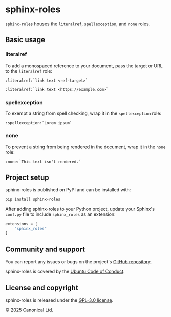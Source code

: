 # sphinx-roles

`sphinx-roles` houses the `literalref`, `spellexception`, and `none` roles.

## Basic usage

### literalref

To add a monospaced reference to your document, pass the target or URL to the
`literalref` role:

```
:literalref:`link text <ref-target>`

:literalref:`link text <https://example.com>`
```

### spellexception

To exempt a string from spell checking, wrap it in the `spellexception` role:

```
:spellexception:`Lorem ipsum`
```

### none

To prevent a string from being rendered in the document, wrap it in the `none` role:

```
:none:`This text isn't rendered.`
```

## Project setup

sphinx-roles is published on PyPI and can be installed with:

```bash
pip install sphinx-roles
```

After adding sphinx-roles to your Python project, update your Sphinx's `conf.py`
file to include `sphinx_roles` as an extension:

```python
extensions = [
    "sphinx_roles"
]
```

## Community and support

You can report any issues or bugs on the project's [GitHub
repository](https://github.com/canonical/sphinx-roles).

sphinx-roles is covered by the [Ubuntu Code of
Conduct](https://ubuntu.com/community/ethos/code-of-conduct).

## License and copyright

sphinx-roles is released under the [GPL-3.0 license](LICENSE).

© 2025 Canonical Ltd.

